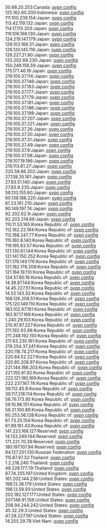 50.68.20.253:Canada: [ovpn config](vpn/50_68_20_253.ovpn)  
125.162.60.200:Indonesia: [ovpn config](vpn/125_162_60_200.ovpn)  
111.100.239.154:Japan: [ovpn config](vpn/111_100_239_154.ovpn)  
113.42.119.132:Japan: [ovpn config](vpn/113_42_119_132.ovpn)  
114.17.113.203:Japan: [ovpn config](vpn/114_17_113_203.ovpn)  
119.106.166.130:Japan: [ovpn config](vpn/119_106_166_130.ovpn)  
124.219.147.179:Japan: [ovpn config](vpn/124_219_147_179.ovpn)  
126.103.168.31:Japan: [ovpn config](vpn/126_103_168_31.ovpn)  
126.120.145.116:Japan: [ovpn config](vpn/126_120_145_116.ovpn)  
126.227.21.80:Japan: [ovpn config](vpn/126_227_21_80.ovpn)  
133.202.69.230:Japan: [ovpn config](vpn/133_202_69_230.ovpn)  
150.249.156.59:Japan: [ovpn config](vpn/150_249_156_59.ovpn)  
175.177.46.19:Japan: [ovpn config](vpn/175_177_46_19.ovpn)  
219.100.37.114:Japan: [ovpn config](vpn/219_100_37_114.ovpn)  
219.100.37.146:Japan: [ovpn config](vpn/219_100_37_146.ovpn)  
219.100.37.163:Japan: [ovpn config](vpn/219_100_37_163.ovpn)  
219.100.37.177:Japan: [ovpn config](vpn/219_100_37_177.ovpn)  
219.100.37.179:Japan: [ovpn config](vpn/219_100_37_179.ovpn)  
219.100.37.181:Japan: [ovpn config](vpn/219_100_37_181.ovpn)  
219.100.37.186:Japan: [ovpn config](vpn/219_100_37_186.ovpn)  
219.100.37.198:Japan: [ovpn config](vpn/219_100_37_198.ovpn)  
219.100.37.207:Japan: [ovpn config](vpn/219_100_37_207.ovpn)  
219.100.37.221:Japan: [ovpn config](vpn/219_100_37_221.ovpn)  
219.100.37.26:Japan: [ovpn config](vpn/219_100_37_26.ovpn)  
219.100.37.30:Japan: [ovpn config](vpn/219_100_37_30.ovpn)  
219.100.37.31:Japan: [ovpn config](vpn/219_100_37_31.ovpn)  
219.100.37.49:Japan: [ovpn config](vpn/219_100_37_49.ovpn)  
219.100.37.9:Japan: [ovpn config](vpn/219_100_37_9.ovpn)  
219.100.37.98:Japan: [ovpn config](vpn/219_100_37_98.ovpn)  
219.107.19.186:Japan: [ovpn config](vpn/219_107_19_186.ovpn)  
219.113.61.27:Japan: [ovpn config](vpn/219_113_61_27.ovpn)  
220.58.86.202:Japan: [ovpn config](vpn/220_58_86_202.ovpn)  
27.138.35.161:Japan: [ovpn config](vpn/27_138_35_161.ovpn)  
27.83.51.140:Japan: [ovpn config](vpn/27_83_51_140.ovpn)  
27.83.9.235:Japan: [ovpn config](vpn/27_83_9_235.ovpn)  
59.133.155.60:Japan: [ovpn config](vpn/59_133_155_60.ovpn)  
60.139.188.220:Japan: [ovpn config](vpn/60_139_188_220.ovpn)  
61.23.161.210:Japan: [ovpn config](vpn/61_23_161_210.ovpn)  
90.149.197.74:Japan: [ovpn config](vpn/90_149_197_74.ovpn)  
92.202.62.9:Japan: [ovpn config](vpn/92_202_62_9.ovpn)  
92.203.214.66:Japan: [ovpn config](vpn/92_203_214_66.ovpn)  
110.11.53.165:Korea Republic of: [ovpn config](vpn/110_11_53_165.ovpn)  
112.162.22.184:Korea Republic of: [ovpn config](vpn/112_162_22_184.ovpn)  
112.168.247.77:Korea Republic of: [ovpn config](vpn/112_168_247_77.ovpn)  
115.160.8.140:Korea Republic of: [ovpn config](vpn/115_160_8_140.ovpn)  
119.195.83.57:Korea Republic of: [ovpn config](vpn/119_195_83_57.ovpn)  
121.130.61.144:Korea Republic of: [ovpn config](vpn/121_130_61_144.ovpn)  
121.141.150.252:Korea Republic of: [ovpn config](vpn/121_141_150_252.ovpn)  
121.176.149.176:Korea Republic of: [ovpn config](vpn/121_176_149_176.ovpn)  
121.182.178.209:Korea Republic of: [ovpn config](vpn/121_182_178_209.ovpn)  
121.184.19.110:Korea Republic of: [ovpn config](vpn/121_184_19_110.ovpn)  
124.57.80.16:Korea Republic of: [ovpn config](vpn/124_57_80_16.ovpn)  
14.39.87.144:Korea Republic of: [ovpn config](vpn/14_39_87_144.ovpn)  
14.45.227.51:Korea Republic of: [ovpn config](vpn/14_45_227_51.ovpn)  
14.52.143.32:Korea Republic of: [ovpn config](vpn/14_52_143_32.ovpn)  
168.126.208.51:Korea Republic of: [ovpn config](vpn/168_126_208_51.ovpn)  
175.120.149.110:Korea Republic of: [ovpn config](vpn/175_120_149_110.ovpn)  
183.102.67.161:Korea Republic of: [ovpn config](vpn/183_102_67_161.ovpn)  
183.97.17.169:Korea Republic of: [ovpn config](vpn/183_97_17_169.ovpn)  
1.240.29.103:Korea Republic of: [ovpn config](vpn/1_240_29_103.ovpn)  
210.97.87.227:Korea Republic of: [ovpn config](vpn/210_97_87_227.ovpn)  
211.192.93.98:Korea Republic of: [ovpn config](vpn/211_192_93_98.ovpn)  
211.248.192.150:Korea Republic of: [ovpn config](vpn/211_248_192_150.ovpn)  
211.63.230.161:Korea Republic of: [ovpn config](vpn/211_63_230_161.ovpn)  
219.254.37.241:Korea Republic of: [ovpn config](vpn/219_254_37_241.ovpn)  
220.118.74.217:Korea Republic of: [ovpn config](vpn/220_118_74_217.ovpn)  
220.84.52.227:Korea Republic of: [ovpn config](vpn/220_84_52_227.ovpn)  
220.85.208.97:Korea Republic of: [ovpn config](vpn/220_85_208_97.ovpn)  
221.144.188.203:Korea Republic of: [ovpn config](vpn/221_144_188_203.ovpn)  
221.155.91.92:Korea Republic of: [ovpn config](vpn/221_155_91_92.ovpn)  
222.121.180.169:Korea Republic of: [ovpn config](vpn/222_121_180_169.ovpn)  
222.237.167.74:Korea Republic of: [ovpn config](vpn/222_237_167_74.ovpn)  
39.112.45.9:Korea Republic of: [ovpn config](vpn/39_112_45_9.ovpn)  
39.117.218.114:Korea Republic of: [ovpn config](vpn/39_117_218_114.ovpn)  
58.76.173.95:Korea Republic of: [ovpn config](vpn/58_76_173_95.ovpn)  
59.10.96.151:Korea Republic of: [ovpn config](vpn/59_10_96_151.ovpn)  
59.31.100.89:Korea Republic of: [ovpn config](vpn/59_31_100_89.ovpn)  
60.253.56.138:Korea Republic of: [ovpn config](vpn/60_253_56_138.ovpn)  
61.73.25.154:Korea Republic of: [ovpn config](vpn/61_73_25_154.ovpn)  
61.99.161.43:Korea Republic of: [ovpn config](vpn/61_99_161_43.ovpn)  
141.223.168.127:Reserved: [ovpn config](vpn/141_223_168_127.ovpn)  
14.133.249.144:Reserved: [ovpn config](vpn/14_133_249_144.ovpn)  
171.221.70.39:Reserved: [ovpn config](vpn/171_221_70_39.ovpn)  
180.197.107.94:Reserved: [ovpn config](vpn/180_197_107_94.ovpn)  
94.127.201.130:Russian Federation: [ovpn config](vpn/94_127_201_130.ovpn)  
115.87.97.32:Thailand: [ovpn config](vpn/115_87_97_32.ovpn)  
1.2.218.240:Thailand: [ovpn config](vpn/1_2_218_240.ovpn)  
49.228.177.79:Thailand: [ovpn config](vpn/49_228_177_79.ovpn)  
87.74.255.197:United Kingdom: [ovpn config](vpn/87_74_255_197.ovpn)  
161.202.144.236:United States: [ovpn config](vpn/161_202_144_236.ovpn)  
198.13.36.179:United States: [ovpn config](vpn/198_13_36_179.ovpn)  
198.13.59.93:United States: [ovpn config](vpn/198_13_59_93.ovpn)  
202.182.127.177:United States: [ovpn config](vpn/202_182_127_177.ovpn)  
207.148.91.158:United States: [ovpn config](vpn/207_148_91_158.ovpn)  
208.94.244.242:United States: [ovpn config](vpn/208_94_244_242.ovpn)  
45.32.29.3:United States: [ovpn config](vpn/45_32_29_3.ovpn)  
47.28.227.197:United States: [ovpn config](vpn/47_28_227_197.ovpn)  
14.255.29.78:Viet Nam: [ovpn config](vpn/14_255_29_78.ovpn)  
